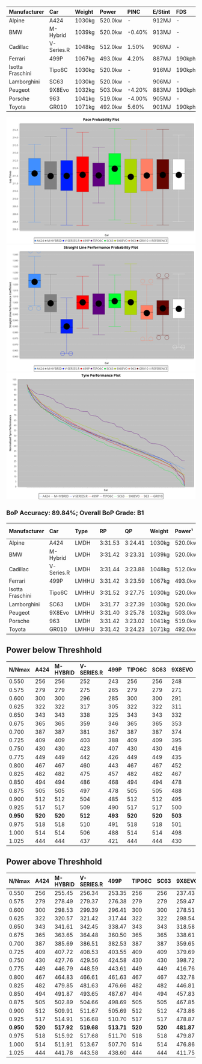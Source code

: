 | Manufacturer     | Car        | Weight | Power   | PINC    | E/Stint | FDS     |
|:-|:-|:-|:-|:-|:-|:-|
| Alpine           | A424       | 1030kg | 520.0kw |    -    | 912MJ   |    -    |
| BMW              | M-Hybrid   | 1039kg | 520.0kw | -0.40%  | 913MJ   |    -    |
| Cadillac         | V-Series.R | 1048kg | 512.0kw | 1.50%   | 906MJ   |    -    |
| Ferrari          | 499P       | 1067kg | 493.0kw | 4.20%   | 887MJ   | 190kph  |
| Isotta Fraschini | Tipo6C     | 1030kg | 520.0kw |    -    | 916MJ   | 190kph  |
| Lamborghini      | SC63       | 1030kg | 520.0kw |    -    | 906MJ   |    -    |
| Peugeot          | 9X8Evo     | 1032kg | 503.0kw | -4.20%  | 883MJ   | 190kph  |
| Porsche          | 963        | 1041kg | 519.0kw | -4.00%  | 905MJ   |    -    |
| Toyota           | GR010      | 1071kg | 492.0kw | 5.60%   | 901MJ   | 190kph  |

![PACECHART](./IMG/AUTO.png)
![STRAIGHTLINEPERFORMANCECHART](./IMG/AUTO_sp.png)
![TYREPERFORMANCECHART](./IMG/AUTO_tw.png)

### BoP Accuracy: 89.84%; Overall BoP Grade: B1
| Manufacturer     | Car        | Type  | RP      | QP      | Weight | Power¹  | Threshhold | PINC    | Power²   | E/Stint | AVG Vmax  | FDS     | RDLC | L/Stint | BOP-Grade | Model Accuracy | Model Points | Match%  | SimDiff |
|:-|:-|:-|:-|:-|:-|:-|:-|:-|:-|:-|:-|:-|:-|:-|:-|:-|:-|:-|:-|
| Alpine           | A424       | LMDH  | 3:31.53 | 3:24.41 | 1030kg | 520.0kw | 0.0kph     |    -    | 520.00kw |  912MJ  | 340.05kph |    -    | 1.02 | 12      | -A2       | 100.00%        | 635          | 92.78%  | #       |
| BMW              | M-Hybrid   | LMDH  | 3:31.42 | 3:23.31 | 1039kg | 520.0kw | 250.0kph   | -0.40%  | 517.90kw |  913MJ  | 336.35kph |    -    | 1.01 | 12      | ~A1       | 100.00%        | 1696         | 98.10%  | #       |
| Cadillac         | V-Series.R | LMDH  | 3:31.44 | 3:23.88 | 1048kg | 512.0kw | 250.0kph   | 1.50%   | 519.70kw |  906MJ  | 331.98kph |    -    | 1.01 | 12      | +A2       | 98.34%         | 1841         | 92.38%  | #       |
| Ferrari          | 499P       | LMHHU | 3:31.42 | 3:23.59 | 1067kg | 493.0kw | 250.0kph   | 4.20%   | 513.70kw |  887MJ  | 333.47kph | 190kph  | 1.02 | 12      | ~A1       | 100.00%        | 1773         | 100.00% | #       |
| Isotta Fraschini | Tipo6C     | LMHHU | 3:31.52 | 3:27.75 | 1030kg | 520.0kw | 0.0kph     |    -    | 520.00kw |  916MJ  | 337.13kph | 190kph  | 1.07 | 12      | +Ω1       | 100.00%        | 66           | 47.38%  | #       |
| Lamborghini      | SC63       | LMDH  | 3:31.77 | 3:27.39 | 1030kg | 520.0kw | 0.0kph     |    -    | 520.00kw |  906MJ  | 337.42kph |    -    | 1.05 | 12      | ~A1       | 100.00%        | 504          | 100.00% | #       |
| Peugeot          | 9X8Evo     | LMHHU | 3:31.40 | 3:25.78 | 1032kg | 503.0kw | 250.0kph   | -4.20%  | 481.90kw |  883MJ  | 333.34kph | 190kph  | 1.02 | 12      | +C1       | 100.00%        | 249          | 77.90%  | #       |
| Porsche          | 963        | LMDH  | 3:31.42 | 3:23.02 | 1041kg | 519.0kw | 250.0kph   | -4.00%  | 498.20kw |  905MJ  | 333.23kph |    -    | 1.01 | 12      | ~A1       | 99.96%         | 4880         | 100.00% | #       |
| Toyota           | GR010      | LMHHU | 3:31.42 | 3:24.23 | 1071kg | 492.0kw | 250.0kph   | 5.60%   | 519.60kw |  901MJ  | 332.69kph | 190kph  | 1.01 | 12      | ~A1       | 99.96%         | 2429         | 100.00% | #       |

## Power below Threshhold
| N/Nmax    | A424    | M-HYBRID | V-SERIES.R | 499P    | TIPO6C  | SC63    | 9X8EVO  | 963     | GR010   |
|:-|:-|:-|:-|:-|:-|:-|:-|:-|:-|
|  0.550    |  256    |  256     |  252       |  243    |  256    |  256    |  248    |  256    |  242    |
|  0.575    |  279    |  279     |  275       |  265    |  279    |  279    |  271    |  279    |  265    |
|  0.600    |  300    |  300     |  296       |  285    |  300    |  300    |  291    |  299    |  284    |
|  0.625    |  322    |  322     |  317       |  305    |  322    |  322    |  311    |  321    |  304    |
|  0.650    |  343    |  343     |  338       |  325    |  343    |  343    |  332    |  342    |  325    |
|  0.675    |  365    |  365     |  359       |  346    |  365    |  365    |  353    |  364    |  345    |
|  0.700    |  387    |  387     |  381       |  367    |  387    |  387    |  374    |  386    |  366    |
|  0.725    |  409    |  409     |  403       |  388    |  409    |  409    |  395    |  408    |  387    |
|  0.750    |  430    |  430     |  423       |  407    |  430    |  430    |  416    |  429    |  407    |
|  0.775    |  449    |  449     |  442       |  426    |  449    |  449    |  435    |  448    |  425    |
|  0.800    |  467    |  467     |  460       |  443    |  467    |  467    |  452    |  466    |  442    |
|  0.825    |  482    |  482     |  475       |  457    |  482    |  482    |  467    |  481    |  456    |
|  0.850    |  494    |  494     |  486       |  468    |  494    |  494    |  478    |  493    |  467    |
|  0.875    |  505    |  505     |  497       |  478    |  505    |  505    |  488    |  504    |  477    |
|  0.900    |  512    |  512     |  504       |  485    |  512    |  512    |  495    |  511    |  484    |
|  0.925    |  517    |  517     |  509       |  490    |  517    |  517    |  500    |  516    |  489    |
| **0.950** | **520** | **520**  | **512**    | **493** | **520** | **520** | **503** | **519** | **492** |
|  0.975    |  518    |  518     |  510       |  491    |  518    |  518    |  501    |  517    |  490    |
|  1.000    |  514    |  514     |  506       |  488    |  514    |  514    |  498    |  513    |  487    |
|  1.025    |  444    |  444     |  437       |  421    |  444    |  444    |  430    |  443    |  420    |

## Power above Threshhold
| N/Nmax    | A424    | M-HYBRID   | V-SERIES.R | 499P       | TIPO6C  | SC63    | 9X8EVO     | 963        | GR010      |
|:-|:-|:-|:-|:-|:-|:-|:-|:-|:-|
|  0.550    |  256    |  255.45    |  256.34    |  253.35    |  256    |  256    |  237.43    |  245.12    |  256.27    |
|  0.575    |  279    |  278.49    |  279.37    |  276.38    |  279    |  279    |  259.47    |  268.13    |  279.30    |
|  0.600    |  300    |  298.53    |  299.39    |  296.41    |  300    |  300    |  278.51    |  288.14    |  299.32    |
|  0.625    |  322    |  320.57    |  321.42    |  317.44    |  322    |  322    |  298.54    |  308.15    |  321.34    |
|  0.650    |  343    |  341.61    |  342.45    |  338.47    |  343    |  343    |  318.58    |  329.16    |  342.36    |
|  0.675    |  365    |  363.65    |  364.48    |  360.50    |  365    |  365    |  338.61    |  350.17    |  364.39    |
|  0.700    |  387    |  385.69    |  386.51    |  382.53    |  387    |  387    |  359.65    |  371.18    |  386.41    |
|  0.725    |  409    |  407.72    |  408.53    |  403.55    |  409    |  409    |  379.69    |  392.19    |  408.43    |
|  0.750    |  430    |  427.76    |  429.56    |  424.58    |  430    |  430    |  398.72    |  411.20    |  429.46    |
|  0.775    |  449    |  446.79    |  448.59    |  443.61    |  449    |  449    |  416.76    |  430.21    |  448.48    |
|  0.800    |  467    |  464.83    |  466.61    |  461.63    |  467    |  467    |  432.78    |  447.22    |  466.50    |
|  0.825    |  482    |  479.85    |  481.63    |  476.66    |  482    |  482    |  446.81    |  462.22    |  481.51    |
|  0.850    |  494    |  491.87    |  493.65    |  487.67    |  494    |  494    |  457.83    |  473.23    |  493.52    |
|  0.875    |  505    |  502.89    |  504.66    |  498.69    |  505    |  505    |  467.85    |  483.23    |  504.54    |
|  0.900    |  512    |  509.91    |  511.67    |  505.69    |  512    |  512    |  473.86    |  490.24    |  511.54    |
|  0.925    |  517    |  514.91    |  516.68    |  510.70    |  517    |  517    |  478.87    |  495.24    |  516.55    |
| **0.950** | **520** | **517.92** | **519.68** | **513.71** | **520** | **520** | **481.87** | **498.24** | **519.55** |
|  0.975    |  518    |  515.92    |  517.68    |  511.70    |  518    |  518    |  479.87    |  496.24    |  517.55    |
|  1.000    |  514    |  511.91    |  513.67    |  507.70    |  514    |  514    |  476.86    |  493.24    |  513.55    |
|  1.025    |  444    |  441.78    |  443.58    |  438.60    |  444    |  444    |  411.75    |  425.20    |  443.47    |
